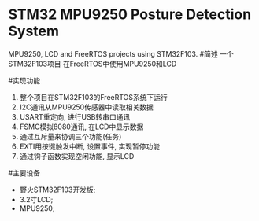 # STM32 MPU9250 Posture Detection System
 MPU9250, LCD and FreeRTOS projects using STM32F103.
#简述
 一个STM32F103项目 在FreeRTOS中使用MPU9250和LCD
 
#实现功能
1. 整个项目在STM32F103的FreeRTOS系统下运行
2. I2C通讯从MPU9250传感器中读取相关数据
3. USART重定向, 进行USB转串口通讯
4. FSMC模拟8080通讯, 在LCD中显示数据
5. 通过互斥量来协调三个功能(任务)
6. EXTI用按键触发中断, 设置事件, 实现暂停功能
7. 通过钩子函数实现空闲功能, 显示LCD

#主要设备
- 野火STM32F103开发板;
- 3.2寸LCD;
- MPU9250;
